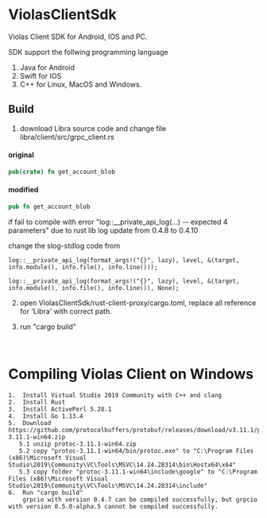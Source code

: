 # ViolasClientSdk
Violas Client SDK for Android, IOS and PC.

SDK support the follwing programming language 
1. Java for Android
2. Swift for IOS
3. C++ for Linux, MacOS and Windows.



## Build

1. download Libra source code and change file libra/client/src/grpc_client.rs

#### original  

```Rust
pub(crate) fn get_account_blob
```

#### modified  

```rust
pub fn get_account_blob
```

if fail to compile with error "log::__private_api_log(...) -- expected 4 parameters" due to rust lib log update from 0.4.8 to 0.4.10 

change the slog-stdlog code from  
```
log::__private_api_log(format_args!("{}", lazy), level, &(target, info.module(), info.file(), info.line()));
```

```
log::__private_api_log(format_args!("{}", lazy), level, &(target, info.module(), info.file(), info.line()), None);
```

2. open ViolasClientSdk/rust-client-proxy/cargo.toml, replace all reference for 'Libra' with correct path.

3. run "cargo build"

   ​

# Compiling Violas Client on Windows 

```
1. 	Install Vistual Studio 2019 Community with C++ and clang
2. 	Install Rust
3. 	Install ActivePerl 5.28.1
4. 	Install Go 1.13.4
5. 	Download https://github.com/protocolbuffers/protobuf/releases/download/v3.11.1/protoc-3.11.1-win64.zip
   5.1 unzip protoc-3.11.1-win64.zip
   5.2 copy "protoc-3.11.1-win64/bin/protoc.exe" to "C:\Program Files (x86)\Microsoft Visual Studio\2019\Community\VC\Tools\MSVC\14.24.28314\bin\Hostx64\x64"
   5.3 copy folder "protoc-3.11.1-win64\include\google" to "C:\Program Files (x86)\Microsoft Visual Studio\2019\Community\VC\Tools\MSVC\14.24.28314\include"
6. 	Run "cargo build"
	grpcio with version 0.4.7 can be compiled successfully, but grpcio with version 0.5.0-alpha.5 cannot be compiled successfully.

```


